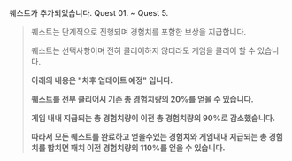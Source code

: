 퀘스트가 추가되었습니다. Quest 01. ~ Quest 5.

> 퀘스트는 단계적으로 진행되며 경험치를 포함한 보상을 지급합니다.
>
> 퀘스트는 선택사항이며 전혀 클리어하지 않더라도 게임을 클리어 할 수 있습니다.
>
> **아래의 내용은 "차후 업데이트 예정" 입니다.**
>
> **퀘스트를 전부 클리어시 기존 총 경험치량의 20%를 얻을 수 있습니다.**
>
> **게임 내내 지급되는 총 경험치량이 이전 총 경험치량의 90%로 감소했습니다.**
>
> **따라서 모든 퀘스트를 완료하고 얻을수있는 경험치와 게임내내 지급되는 총 경험치를 합치면 패치 이전 경험치량의 110%를 얻을 수 있습니다.**